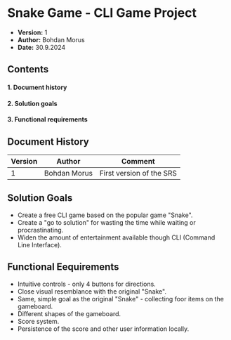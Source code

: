 # Snake Game - CLI Game Project

* **Version:** 1
* **Author:** Bohdan Morus
* **Date:** 30.9.2024

## Contents
#### 1. Document history
#### 2. Solution goals
#### 3. Functional requirements

## Document History
| Version | Author | Comment |
| --- | :----: | :----: |
| 1 | Bohdan Morus | First version of the SRS |

## Solution Goals
* Create a free CLI game based on the popular game "Snake".
* Create a "go to solution" for wasting the time while waiting or procrastinating.
* Widen the amount of entertainment available though CLI (Command Line Interface).

## Functional Eequirements
* Intuitive controls - only 4 buttons for directions.
* Close visual resemblance with the original "Snake".
* Same, simple goal as the original "Snake" - collecting foor items on the gameboard.
* Different shapes of the gameboard.
* Score system.
* Persistence of the score and other user information locally.
